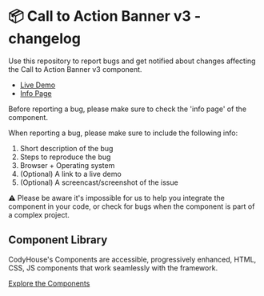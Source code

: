 # 📦 Call to Action Banner v3 - changelog

Use this repository to report bugs and get notified about changes affecting the Call to Action Banner v3 component.

- [Live Demo](https://codyhouse.co/ds/components/app/call-to-action-banner-v3)
- [Info Page](https://codyhouse.co/ds/components/info/call-to-action-banner-v3)

Before reporting a bug, please make sure to check the 'info page' of the component. 

When reporting a bug, please make sure to include the following info:

1. Short description of the bug
2. Steps to reproduce the bug
3. Browser + Operating system
4. (Optional) A link to a live demo
5. (Optional) A screencast/screenshot of the issue

⚠️ Please be aware it's impossible for us to help you integrate the component in your code, or check for bugs when the component is part of a complex project.

## Component Library

CodyHouse's Components are accessible, progressively enhanced, HTML, CSS, JS components that work seamlessly with the framework.

[Explore the Components](https://codyhouse.co/ds/components)
